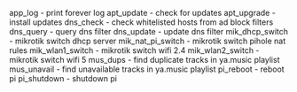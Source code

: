 app_log - print forever log
apt_update - check for updates
apt_upgrade - install updates
dns_check - check whitelisted hosts from ad block filters
dns_query - query dns filter
dns_update - update dns filter
mik_dhcp_switch - mikrotik switch dhcp server
mik_nat_pi_switch - mikrotik switch pihole nat rules
mik_wlan1_switch - mikrotik switch wifi 2.4
mik_wlan2_switch - mikrotik switch wifi 5
mus_dups - find duplicate tracks in ya.music playlist
mus_unavail - find unavailable tracks in ya.music playlist
pi_reboot - reboot pi
pi_shutdown - shutdown pi
